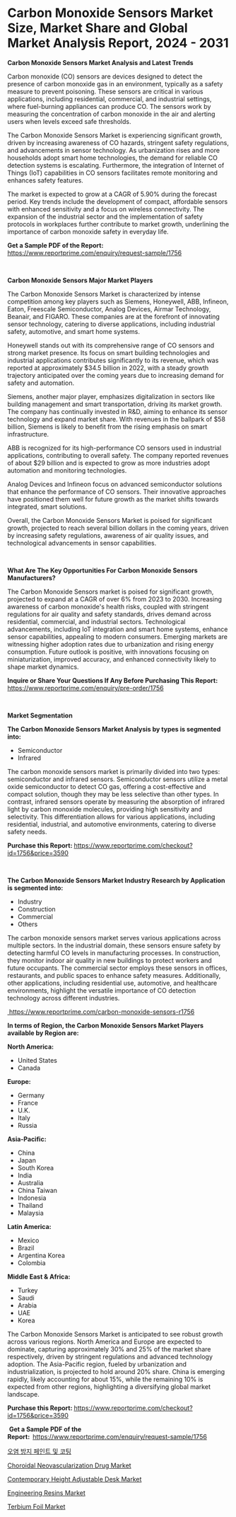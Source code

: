 <p><h1>Carbon Monoxide Sensors Market Size, Market Share and Global Market Analysis Report, 2024 - 2031</h1></p><p><strong>Carbon Monoxide Sensors Market Analysis and Latest Trends</strong></p>
<p><p>Carbon monoxide (CO) sensors are devices designed to detect the presence of carbon monoxide gas in an environment, typically as a safety measure to prevent poisoning. These sensors are critical in various applications, including residential, commercial, and industrial settings, where fuel-burning appliances can produce CO. The sensors work by measuring the concentration of carbon monoxide in the air and alerting users when levels exceed safe thresholds.</p><p>The Carbon Monoxide Sensors Market is experiencing significant growth, driven by increasing awareness of CO hazards, stringent safety regulations, and advancements in sensor technology. As urbanization rises and more households adopt smart home technologies, the demand for reliable CO detection systems is escalating. Furthermore, the integration of Internet of Things (IoT) capabilities in CO sensors facilitates remote monitoring and enhances safety features.</p><p>The market is expected to grow at a CAGR of 5.90% during the forecast period. Key trends include the development of compact, affordable sensors with enhanced sensitivity and a focus on wireless connectivity. The expansion of the industrial sector and the implementation of safety protocols in workplaces further contribute to market growth, underlining the importance of carbon monoxide safety in everyday life.</p></p>
<p><strong>Get a Sample PDF of the Report:&nbsp;</strong> <a href="https://www.reportprime.com/enquiry/request-sample/1756">https://www.reportprime.com/enquiry/request-sample/1756</a></p>
<p>&nbsp;</p>
<p><strong>Carbon Monoxide Sensors Major Market Players</strong></p>
<p><p>The Carbon Monoxide Sensors Market is characterized by intense competition among key players such as Siemens, Honeywell, ABB, Infineon, Eaton, Freescale Semiconductor, Analog Devices, Airmar Technology, Beanair, and FIGARO. These companies are at the forefront of innovating sensor technology, catering to diverse applications, including industrial safety, automotive, and smart home systems.</p><p>Honeywell stands out with its comprehensive range of CO sensors and strong market presence. Its focus on smart building technologies and industrial applications contributes significantly to its revenue, which was reported at approximately $34.5 billion in 2022, with a steady growth trajectory anticipated over the coming years due to increasing demand for safety and automation.</p><p>Siemens, another major player, emphasizes digitalization in sectors like building management and smart transportation, driving its market growth. The company has continually invested in R&D, aiming to enhance its sensor technology and expand market share. With revenues in the ballpark of $58 billion, Siemens is likely to benefit from the rising emphasis on smart infrastructure.</p><p>ABB is recognized for its high-performance CO sensors used in industrial applications, contributing to overall safety. The company reported revenues of about $29 billion and is expected to grow as more industries adopt automation and monitoring technologies.</p><p>Analog Devices and Infineon focus on advanced semiconductor solutions that enhance the performance of CO sensors. Their innovative approaches have positioned them well for future growth as the market shifts towards integrated, smart solutions.</p><p>Overall, the Carbon Monoxide Sensors Market is poised for significant growth, projected to reach several billion dollars in the coming years, driven by increasing safety regulations, awareness of air quality issues, and technological advancements in sensor capabilities.</p></p>
<p>&nbsp;</p>
<p><strong>What Are The Key Opportunities For Carbon Monoxide Sensors Manufacturers?</strong></p>
<p><p>The Carbon Monoxide Sensors market is poised for significant growth, projected to expand at a CAGR of over 6% from 2023 to 2030. Increasing awareness of carbon monoxide's health risks, coupled with stringent regulations for air quality and safety standards, drives demand across residential, commercial, and industrial sectors. Technological advancements, including IoT integration and smart home systems, enhance sensor capabilities, appealing to modern consumers. Emerging markets are witnessing higher adoption rates due to urbanization and rising energy consumption. Future outlook is positive, with innovations focusing on miniaturization, improved accuracy, and enhanced connectivity likely to shape market dynamics.</p></p>
<p><strong>Inquire or Share Your Questions If Any Before Purchasing This Report:</strong> <a href="https://www.reportprime.com/enquiry/pre-order/1756">https://www.reportprime.com/enquiry/pre-order/1756</a></p>
<p>&nbsp;</p>
<p><strong>Market Segmentation</strong></p>
<p><strong>The Carbon Monoxide Sensors Market Analysis by types is segmented into:</strong></p>
<p><ul><li>Semiconductor</li><li>Infrared</li></ul></p>
<p><p>The carbon monoxide sensors market is primarily divided into two types: semiconductor and infrared sensors. Semiconductor sensors utilize a metal oxide semiconductor to detect CO gas, offering a cost-effective and compact solution, though they may be less selective than other types. In contrast, infrared sensors operate by measuring the absorption of infrared light by carbon monoxide molecules, providing high sensitivity and selectivity. This differentiation allows for various applications, including residential, industrial, and automotive environments, catering to diverse safety needs.</p></p>
<p><strong>Purchase this Report:&nbsp;</strong><a href="https://www.reportprime.com/checkout?id=1756&price=3590">https://www.reportprime.com/checkout?id=1756&price=3590</a></p>
<p>&nbsp;</p>
<p><strong>The Carbon Monoxide Sensors Market Industry Research by Application is segmented into:</strong></p>
<p><ul><li>Industry</li><li>Construction</li><li>Commercial</li><li>Others</li></ul></p>
<p><p>The carbon monoxide sensors market serves various applications across multiple sectors. In the industrial domain, these sensors ensure safety by detecting harmful CO levels in manufacturing processes. In construction, they monitor indoor air quality in new buildings to protect workers and future occupants. The commercial sector employs these sensors in offices, restaurants, and public spaces to enhance safety measures. Additionally, other applications, including residential use, automotive, and healthcare environments, highlight the versatile importance of CO detection technology across different industries.</p></p>
<p><a href="https://www.reportprime.com/carbon-monoxide-sensors-r1756">&nbsp;https://www.reportprime.com/carbon-monoxide-sensors-r1756</a></p>
<p><strong>In terms of Region, the Carbon Monoxide Sensors Market Players available by Region are:</strong></p>
<p>
    <p> <strong> North America: </strong>
        <ul>
            <li>United States</li>
            <li>Canada</li>
        </ul>
        </p> 
    <p> <strong> Europe: </strong>
        <ul>
            <li>Germany</li>
            <li>France</li>
            <li>U.K.</li>
            <li>Italy</li>
            <li>Russia</li>
        </ul>
        </p> 
    <p> <strong> Asia-Pacific: </strong>
        <ul>
            <li>China</li>
            <li>Japan</li>
            <li>South Korea</li>
            <li>India</li>
            <li>Australia</li>
            <li>China Taiwan</li>
            <li>Indonesia</li>
            <li>Thailand</li>
            <li>Malaysia</li>
        </ul>
        </p> 
    <p> <strong> Latin America: </strong>
        <ul>
            <li>Mexico</li>
            <li>Brazil</li>
            <li>Argentina Korea</li>
            <li>Colombia</li>
        </ul>
        </p> 
    <p> <strong> Middle East & Africa: </strong>
        <ul>
            <li>Turkey</li>
            <li>Saudi</li>
            <li>Arabia</li>
            <li>UAE</li>
            <li>Korea</li>
        </ul>
    </p>
    </p>
<p><p>The Carbon Monoxide Sensors Market is anticipated to see robust growth across various regions. North America and Europe are expected to dominate, capturing approximately 30% and 25% of the market share respectively, driven by stringent regulations and advanced technology adoption. The Asia-Pacific region, fueled by urbanization and industrialization, is projected to hold around 20% share. China is emerging rapidly, likely accounting for about 15%, while the remaining 10% is expected from other regions, highlighting a diversifying global market landscape.</p></p>
<p><strong>Purchase this Report: </strong><a href="https://www.reportprime.com/checkout?id=1756&price=3590">https://www.reportprime.com/checkout?id=1756&price=3590</a></p>
<p>&nbsp;<strong>Get a Sample PDF of the Report:&nbsp;&nbsp;</strong><a href="https://www.reportprime.com/enquiry/request-sample/1756">https://www.reportprime.com/enquiry/request-sample/1756</a></p>
<p><strong></strong></p>
<p><p><a href="https://medium.com/@eunicevaughan35/%ED%95%AD%EA%B7%A0-%ED%8E%98%EC%9D%B8%ED%8A%B8-%EB%B0%8F-%EC%BD%94%ED%8C%85%EC%97%90-%EB%8C%80%ED%95%9C-%EA%B8%80%EB%A1%9C%EB%B2%8C-%EA%B4%80%EC%A0%90-%EC%8B%9C%EC%9E%A5-%EB%8F%99%ED%96%A5-%EB%8F%84%EC%A0%84-%EA%B3%BC%EC%A0%9C-%EB%B0%8F-%EC%98%88%EC%B8%A1-2024-2031-561dec012946">오염 방지 페인트 및 코팅</a></p><p><a href="https://issuu.com/reportprime-2/docs/choroidal-neovascularization-drug-m_d19269f42bfc1d">Choroidal Neovascularization Drug Market</a></p><p><a href="https://www.linkedin.com/pulse/contemporary-height-adjustable-desk-market-forecast-global-cktkf?trackingId=Ff6jPfKYRvSv5N9atJbNVg%3D%3D">Contemporary Height Adjustable Desk Market</a></p><p><a href="https://www.linkedin.com/pulse/unlocking-growth-potential-market-strategic-analysis-engineering-bwz9c?trackingId=Uvs%2BKuHBTUOEy27ARkdPWw%3D%3D">Engineering Resins Market</a></p><p><a href="https://medium.com/@paulmcglynn6456/terbium-foil-market-trends-focusing-on-terbium-foil-market-insight-and-forecast-analysis-4390c33ce4ee">Terbium Foil Market</a></p></p>